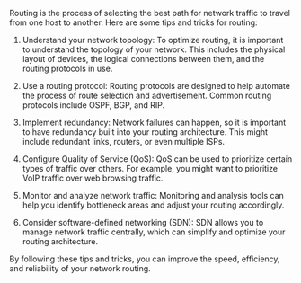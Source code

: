 Routing is the process of selecting the best path for network traffic to travel from one host to another. Here are some tips and tricks for routing:

1. Understand your network topology: To optimize routing, it is important to understand the topology of your network. This includes the physical layout of devices, the logical connections between them, and the routing protocols in use.

2. Use a routing protocol: Routing protocols are designed to help automate the process of route selection and advertisement. Common routing protocols include OSPF, BGP, and RIP.

3. Implement redundancy: Network failures can happen, so it is important to have redundancy built into your routing architecture. This might include redundant links, routers, or even multiple ISPs.

4. Configure Quality of Service (QoS): QoS can be used to prioritize certain types of traffic over others. For example, you might want to prioritize VoIP traffic over web browsing traffic.

5. Monitor and analyze network traffic: Monitoring and analysis tools can help you identify bottleneck areas and adjust your routing accordingly.

6. Consider software-defined networking (SDN): SDN allows you to manage network traffic centrally, which can simplify and optimize your routing architecture. 

By following these tips and tricks, you can improve the speed, efficiency, and reliability of your network routing.
